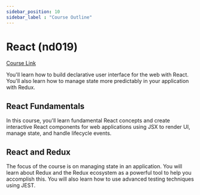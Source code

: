```yaml
---
sidebar_position: 10
sidebar_label : "Course Outline"
---
```


# React (nd019)
[Course Link](https://www.udacity.com/course/react-nanodegree--nd019)

You'll learn how to build declarative user interface for the web with React. You'll also learn how to manage state more predictably in your application with Redux.

## React Fundamentals

In this course, you'll learn fundamental React concepts and create interactive React components for web applications using JSX to render UI, manage state, and handle lifecycle events.

## React and Redux

The focus of the course is on managing state in an application. You will learn about Redux and the Redux ecosystem as a powerful tool to help you accomplish this. You will also learn how to use advanced testing techniques using JEST.